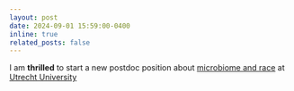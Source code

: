 ```yaml
---
layout: post
date: 2024-09-01 15:59:00-0400
inline: true
related_posts: false
---
```


I am **thrilled** to start a new postdoc position about [microbiome and race](https://www.uu.nl/en/research/history-and-philosophy-of-the-life-sciences/microbiome-research-and-race-in-the-local-south) at [Utrecht University](https://www.uu.nl/en)
